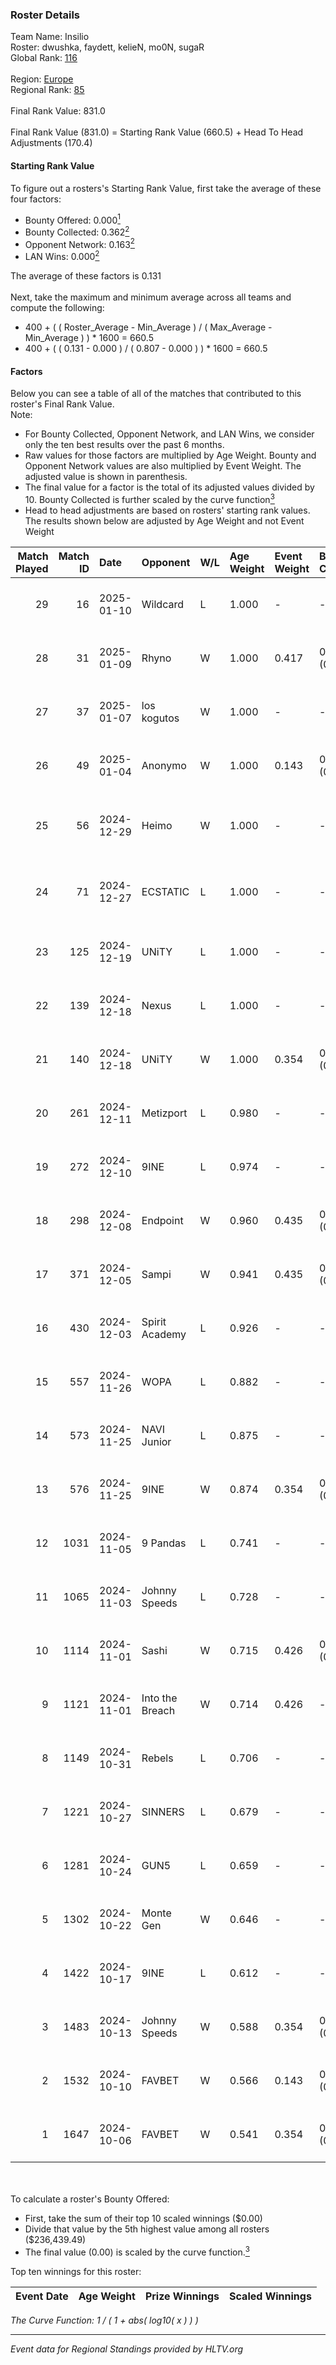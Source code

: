 ### Roster Details<br />
Team Name: Insilio<br />
Roster: dwushka, faydett, kelieN, mo0N, sugaR<br />
Global Rank: [116](../../standings_global_2025_01_13.md)<br />
<br />
Region: [Europe]( ../../standings_europe_2025_01_13.md)<br />
Regional Rank: [85]( ../../standings_europe_2025_01_13.md)<br />
<br />
Final Rank Value:  831.0<br />
<br />
Final Rank Value (831.0) = Starting Rank Value (660.5) + Head To Head Adjustments (170.4)<br />

#### Starting Rank Value<br />
To figure out a rosters's Starting Rank Value, first take the average of these four factors:<br />
- Bounty Offered: 0.000[<sup>1</sup>](#table2)
- Bounty Collected: 0.362[<sup>2</sup>](#table1)
- Opponent Network: 0.163[<sup>2</sup>](#table1)
- LAN Wins: 0.000[<sup>2</sup>](#table1)

The average of these factors is 0.131<br />
<br />
Next, take the maximum and minimum average across all teams and compute the following:<br />
- 400 + ( ( Roster_Average - Min_Average ) / ( Max_Average - Min_Average ) ) * 1600 = 660.5
- 400 + ( ( 0.131 - 0.000 ) / ( 0.807 - 0.000 ) ) * 1600 = 660.5


#### Factors<br />
Below you can see a table of all of the matches that contributed to this roster's Final Rank Value.<br />
Note:<br />

- For Bounty Collected, Opponent Network, and LAN Wins, we consider only the ten best results over the past 6 months.
- Raw values for those factors are multiplied by Age Weight. Bounty and Opponent Network values are also multiplied by Event Weight. The adjusted value is shown in parenthesis.
- The final value for a factor is the total of its adjusted values divided by 10. Bounty Collected is further scaled by the curve function[<sup>3</sup>](#curveFunction)
- Head to head adjustments are based on rosters' starting rank values. The results shown below are adjusted by Age Weight and not Event Weight
<span id="table1"></span><br />


| Match Played | Match ID | Date       | Opponent        | W/L | Age Weight | Event Weight | Bounty Collected | Opponent Network | LAN Wins  | H2H Adj. | Roster                                        |
| -: | -: | :- | :- | :- | :- | :- | :- | :- | :- | -: | :- |
|           29 |       16 | 2025-01-10 | Wildcard        | L   | 1.000      | -            | -                | -                | -         |    -1.71 | dwushka, faydett, kelieN, mo0N, sugaR         |
|           28 |       31 | 2025-01-09 | Rhyno           | W   | 1.000      | 0.417        | 0.035 (0.015)    | 0.310 (0.129)    | 0 (0.000) |    23.05 | dwushka, faydett, kelieN, mo0N, sugaR         |
|           27 |       37 | 2025-01-07 | los kogutos     | W   | 1.000      | -            | -                | -                | 0 (0.000) |     5.57 | dwushka, faydett, kelieN, mo0N, sugaR         |
|           26 |       49 | 2025-01-04 | Anonymo         | W   | 1.000      | 0.143        | 0.063 (0.009)    | -                | 0 (0.000) |    15.90 | dwushka, faydett, kelieN, mo0N, sugaR         |
|           25 |       56 | 2024-12-29 | Heimo           | W   | 1.000      | -            | -                | -                | 0 (0.000) |    12.87 | dwushka, faydett, kelieN, Pumpkin66, sugaR    |
|           24 |       71 | 2024-12-27 | ECSTATIC        | L   | 1.000      | -            | -                | -                | -         |    -5.68 | dwushka, faydett, kelieN, Pumpkin66, sugaR    |
|           23 |      125 | 2024-12-19 | UNiTY           | L   | 1.000      | -            | -                | -                | -         |   -10.62 | faydett, kelieN, sugaR, tasman, z3ndeR        |
|           22 |      139 | 2024-12-18 | Nexus           | L   | 1.000      | -            | -                | -                | -         |    -2.11 | faydett, iDISBALANCE, kelieN, sugaR, yiksrezo |
|           21 |      140 | 2024-12-18 | UNiTY           | W   | 1.000      | 0.354        | 0.070 (0.025)    | 0.285 (0.101)    | 0 (0.000) |    21.23 | faydett, iDISBALANCE, kelieN, sugaR, yiksrezo |
|           20 |      261 | 2024-12-11 | Metizport       | L   | 0.980      | -            | -                | -                | -         |    -2.52 | faydett, FpSSS, kelieN, Pipw, sugaR           |
|           19 |      272 | 2024-12-10 | 9INE            | L   | 0.974      | -            | -                | -                | -         |    -8.30 | faydett, FpSSS, kelieN, Pipw, sugaR           |
|           18 |      298 | 2024-12-08 | Endpoint        | W   | 0.960      | 0.435        | 0.035 (0.014)    | 0.524 (0.219)    | 0 (0.000) |    18.22 | faydett, FpSSS, kelieN, Pipw, sugaR           |
|           17 |      371 | 2024-12-05 | Sampi           | W   | 0.941      | 0.435        | 0.042 (0.017)    | 0.293 (0.120)    | 0 (0.000) |    20.88 | faydett, FpSSS, kelieN, Pipw, sugaR           |
|           16 |      430 | 2024-12-03 | Spirit Academy  | L   | 0.926      | -            | -                | -                | -         |    -3.62 | faydett, FpSSS, kelieN, Pipw, sugaR           |
|           15 |      557 | 2024-11-26 | WOPA            | L   | 0.882      | -            | -                | -                | -         |    -7.48 | faydett, FpSSS, kelieN, Pipw, sugaR           |
|           14 |      573 | 2024-11-25 | NAVI Junior     | L   | 0.875      | -            | -                | -                | -         |    -3.10 | faydett, FpSSS, kelieN, Pipw, sugaR           |
|           13 |      576 | 2024-11-25 | 9INE            | W   | 0.874      | 0.354        | 0.123 (0.038)    | 1.000 (0.310)    | 0 (0.000) |    21.14 | faydett, FpSSS, kelieN, Pipw, sugaR           |
|           12 |     1031 | 2024-11-05 | 9 Pandas        | L   | 0.741      | -            | -                | -                | -         |    -1.88 | faydett, FpSSS, kelieN, Pipw, sugaR           |
|           11 |     1065 | 2024-11-03 | Johnny Speeds   | L   | 0.728      | -            | -                | -                | -         |    -2.98 | faydett, FpSSS, kelieN, Pipw, sugaR           |
|           10 |     1114 | 2024-11-01 | Sashi           | W   | 0.715      | 0.426        | 0.045 (0.014)    | 0.622 (0.189)    | 0 (0.000) |    19.06 | faydett, FpSSS, kelieN, Pipw, sugaR           |
|            9 |     1121 | 2024-11-01 | Into the Breach | W   | 0.714      | 0.426        | -                | 0.518 (0.158)    | 0 (0.000) |    18.29 | faydett, FpSSS, kelieN, Pipw, sugaR           |
|            8 |     1149 | 2024-10-31 | Rebels          | L   | 0.706      | -            | -                | -                | -         |    -7.08 | faydett, FpSSS, kelieN, Pipw, sugaR           |
|            7 |     1221 | 2024-10-27 | SINNERS         | L   | 0.679      | -            | -                | -                | -         |    -2.29 | faydett, FpSSS, kelieN, Pipw, sugaR           |
|            6 |     1281 | 2024-10-24 | GUN5            | L   | 0.659      | -            | -                | -                | -         |    -2.20 | faydett, FpSSS, kelieN, Pipw, sugaR           |
|            5 |     1302 | 2024-10-22 | Monte Gen       | W   | 0.646      | -            | -                | -                | -         |    14.76 | faydett, FpSSS, kelieN, Pipw, sugaR           |
|            4 |     1422 | 2024-10-17 | 9INE            | L   | 0.612      | -            | -                | -                | -         |    -2.92 | faydett, FpSSS, kelieN, Pipw, sugaR           |
|            3 |     1483 | 2024-10-13 | Johnny Speeds   | W   | 0.588      | 0.354        | 0.109 (0.023)    | 0.775 (0.161)    | -         |    16.48 | faydett, FpSSS, kelieN, Pipw, sugaR           |
|            2 |     1532 | 2024-10-10 | FAVBET          | W   | 0.566      | 0.143        | 0.072 (0.006)    | 0.894 (0.072)    | -         |    13.91 | faydett, FpSSS, kelieN, Pipw, sugaR           |
|            1 |     1647 | 2024-10-06 | FAVBET          | W   | 0.541      | 0.354        | 0.072 (0.014)    | 0.894 (0.171)    | -         |    13.58 | faydett, FpSSS, kelieN, Pipw, sugaR           |

<br />
<span id="table2"></span><br />
To calculate a roster's Bounty Offered:<br />

- First, take the sum of their top 10 scaled winnings ($0.00)
- Divide that value by the 5th highest value among all rosters ($236,439.49)
- The final value (0.00) is scaled by the curve function.[<sup>3</sup>](#curveFunction)

Top ten winnings for this roster:<br />

| Event Date | Age Weight | Prize Winnings | Scaled Winnings |
| :- | -: | :- | :- |


<span id="curveFunction"></span>_The Curve Function: 1 / ( 1 + abs( log10( x ) ) )_<br />

---
_Event data for Regional Standings provided by HLTV.org_<br />
